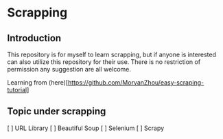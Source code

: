 # Scrapping
## Introduction
This repository is for myself to learn scrapping, but if anyone is interested can also utilize this repository for their use. There is no restriction of permission any suggestion are all welcome.

Learning from (here)[https://github.com/MorvanZhou/easy-scraping-tutorial]
## Topic under scrapping
[ ] URL Library
[ ] Beautiful Soup
[ ] Selenium
[ ] Scrapy


